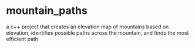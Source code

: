 # mountain_paths
a c++ project that creates an elevation map of mountains based on elevation, identifies possible paths across the mountain, and finds the most efficient path
